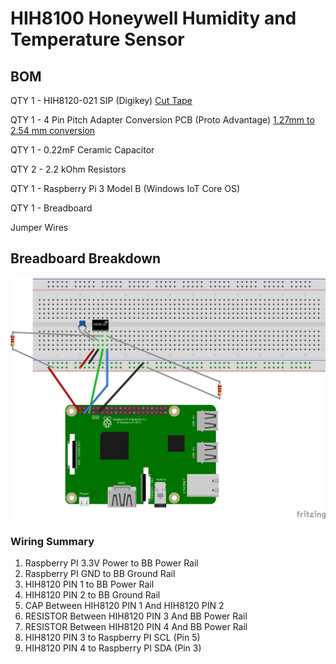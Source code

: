 # HIH8100 Honeywell Humidity and Temperature Sensor
## BOM
QTY 1 - HIH8120-021 SIP (Digikey) [Cut Tape](https://www.digikey.com/product-detail/en/honeywell-sensing-and-productivity-solutions/HIH8120-021-001/480-5706-1-ND/4291621)

QTY 1 - 4 Pin Pitch Adapter Conversion PCB (Proto Advantage) [1.27mm to 2.54 mm conversion](https://www.proto-advantage.com/store/product_info.php?products_id=3800050)

QTY 1 - 0.22mF Ceramic Capacitor

QTY 2 - 2.2 kOhm Resistors

QTY 1 - Raspberry Pi 3 Model B (Windows IoT Core OS)

QTY 1 - Breadboard

Jumper Wires

## Breadboard Breakdown
![Breadboard Diagram](./HIH8120_PI_bb.png)

### Wiring Summary
1. Raspberry PI 3.3V Power to BB Power Rail
1. Raspberry PI GND to BB Ground Rail
1. HIH8120 PIN 1 to BB Power Rail
1. HIH8120 PIN 2 to BB Ground Rail
1. CAP Between HIH8120 PIN 1 And HIH8120 PIN 2
1. RESISTOR Between HIH8120 PIN 3 And BB Power Rail
1. RESISTOR Between HIH8120 PIN 4 And BB Power Rail
1. HIH8120 PIN 3 to Raspberry PI SCL (Pin 5)
1. HIH8120 PIN 4 to Raspberry PI SDA (Pin 3)